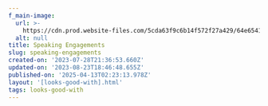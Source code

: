 ```yaml
---
f_main-image:
  url: >-
    https://cdn.prod.website-files.com/5cda63f9c6b14f572f27a429/64e65413ceba68f8a0e557bf_IMG_8743.avif
  alt: null
title: Speaking Engagements
slug: speaking-engagements
created-on: '2023-07-28T21:36:53.660Z'
updated-on: '2023-08-23T18:46:48.655Z'
published-on: '2025-04-13T02:23:13.978Z'
layout: '[looks-good-with].html'
tags: looks-good-with
---
```



